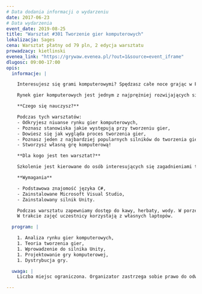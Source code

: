 ```yaml
---
# Data dodania informacji o wydarzeniu
date: 2017-06-23
# Data wydarzenia
event_date: 2019-08-25
title: "Warsztat #301 Tworzenie gier komputerowych"
lokalizacja: Sages
cena: Warsztat płatny od 79 pln, 2 edycja warsztatu
prowadzacy: kietlinski
evenea_link: "https://grywaw.evenea.pl/?out=1&source=event_iframe"
dlugosc: 09:00-17:00
opis:
  informacje: |

    Interesujesz się grami komputerowymi? Spędzasz całe noce grając w Fortnite, League of Legends czy Counter Strike: GO? Wiele razy zastanawiałeś się jak wygląda proces tworzenia gier? Podczas tych warsztatów w ciągu 8 godzin stworzysz grę komputerową na podstawie własnego pomysłu!

    Rynek gier komputerowych jest jednym z najprężniej rozwijających się mediów rozrywkowych, który w roku 2018 został wyceniony na 135 mld dolarów poprawiając swój wynik z poprzedniego roku o 11%. Zainteresowanie grami niepowstrzymanie wzrasta, zasypując nas codziennie setkami nowych tytułów wydanych zarówno na platformy komputerowe, konsolowe i mobilne, między innymi przez nieustannie zmniejszający się próg wejścia do tworzenia gier komputerowych przez popularyzację tak zwanych silników do gier.

    **Czego się nauczysz?**

    Podczas tych warsztatów:
    - Odkryjesz niuanse rynku gier komputerowych,
    - Poznasz stanowiska jakie występują przy tworzeniu gier,
    - Dowiesz się jak wygląda proces tworzenia gier,
    - Poznasz jeden z najbardziej popularnych silników do tworzenia gier - Unity,
    - Stworzysz własną grę komputerową!

    **Dla kogo jest ten warsztat?**

    Szkolenie jest kierowane do osób interesujących się zagadnieniami tworzenia gier komputerowych oraz osób które chciałyby stworzyć własną grę komputerową. Jeśli interesują Cię gry, zastanawiasz się co sprawia, że ludzik na ekranie skacze jak wciskamy spację, a piłka stacza się po skale jakby działała na nią prawdziwa fizyka, to jest to szkolenie właśnie dla Ciebie!

    **Wymagania**

    - Podstawowa znajomość języka C#,
    - Zainstalowane Microsoft Visual Studio,
    - Zainstalowany silnik Unity.

    Podczas warsztatu zapewniamy dostęp do kawy, herbaty, wody. W porze obiadowej zapewniamy pizzę w wersji mięsnej lub wegetariańskiej.
    W trakcie zajęć uczestnicy korzystają z własnych laptopów.

  program: |

    1. Analiza rynku gier komputerowych,
    1. Teoria tworzenia gier,
    1. Wprowadzenie do silnika Unity,
    1. Projektowanie gry komputerowej,
    1. Dystrybucja gry.

  uwaga: |
    Liczba miejsc ograniczona. Organizator zastrzega sobie prawo do odwołania warsztatu.

---
```

